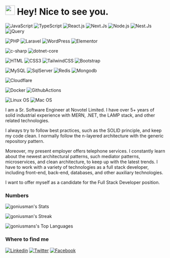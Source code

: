 <h1><img src="https://emojis.slackmojis.com/emojis/images/1531849430/4246/blob-sunglasses.gif?1531849430" width="30"/> Hey! Nice to see you.</h1>


![JavaScript](https://img.shields.io/badge/JavaScript-F7DF1E?style=flat-square&logo=javascript&logoColor=black)
![TypeScript](https://img.shields.io/badge/TypeScript-007ACC?style=flat-square&logo=typescript&logoColor=white)
![React.js](https://img.shields.io/badge/React.js-0081CB?style=flat-square&logo=react&logoColor=61DAFB)
![Next.Js](https://img.shields.io/badge/next.js-F7DF1E?style=flat-square&logo=next&logoColor=black)
![Node.js](https://img.shields.io/badge/Node.js-43853D?style=flat-square&logo=node.js&logoColor=white)
![Nest.Js](https://img.shields.io/badge/nest.js-F7DF1E?style=flat-square&logo=nest&logoColor=black)
![jQuery](https://img.shields.io/badge/jQuery-0769AD?style=flat-square&logo=jquery&logoColor=white)

![PHP](https://img.shields.io/badge/PHP-777BB4?style=flat-square&logo=php&logoColor=white)
![Laravel](https://img.shields.io/badge/Laravel-FF2D20?style=flat-square&logo=laravel&logoColor=white)
![WordPress](https://img.shields.io/badge/Wordpress-21759B?style=flat-square&logo=wordpress&logoColor=white)
![Elementor](https://img.shields.io/badge/Elementor-9146FF?style=flat-square&logo=elementor&logoColor=white)

![c-sharp](https://img.shields.io/badge/c-sharp-0769AD?style=flat-square&logo=c-sharp&logoColor=white)
![dotnet-core](https://img.shields.io/badge/dotnet-core-F7DF1E?style=flat-square&logo=dotnet&logoColor=black)

![HTML](https://img.shields.io/badge/HTML5-E34F26?style=flat-square&logo=html5&logoColor=white)
![CSS3](https://img.shields.io/badge/CSS3-1572B6?style=flat-square&logo=css3&logoColor=white)
![TailwindCSS](https://img.shields.io/badge/Tailwind_CSS-38B2AC?style=flat-square&logo=tailwind-css&logoColor=white)
![Bootstrap](https://img.shields.io/badge/Bootstrap-563D7C?style=flat-square&logo=bootstrap&logoColor=white)

![MySQL](https://img.shields.io/badge/MySQL-005C84?style=flat-square&logo=mysql&logoColor=white)
![SqlServer](https://img.shields.io/badge/sql-server-F7DF1E?style=flat-square&logo=sql-server&logoColor=green)
![Redis](https://img.shields.io/badge/redis-%23DD0031.svg?&style=flat-square&logo=redis&logoColor=white)
![Mongodb](https://img.shields.io/badge/mongodb-F7DF1E?style=flat-square&logo=mongodb&logoColor=green)

![Cloudflare](https://img.shields.io/badge/Cloudflare-F38020?style=flat-square&logo=Cloudflare&logoColor=white)

![Docker](https://img.shields.io/badge/Docker-0CC1F3?style=flat-square&logo=docker&logoColor=white)
![GithubActions](https://img.shields.io/badge/GitHub%20Actions-F7DF1E?style=flat-square&logo=GitHub%20Actions&logoColor=green)

![Linux OS](https://img.shields.io/badge/linuxos-000000?style=flat-square&logo=apple&logoColor=white)
![Mac OS](https://img.shields.io/badge/macOS-000000?style=flat-square&logo=apple&logoColor=white)


I am a Sr. Software Engineer at Novotel Limited. I have over 5+ years of solid industrial experience with MERN, .NET, the LAMP stack, and other related technologies.

I always try to follow best practices, such as the SOLID principle, and keep my code clean. I normally follow the n-layered architecture with the generic repository pattern.

Moreover, my present employer offers telephone services.  I constantly learn about the newest architectural patterns, such mediator patterns, microservices, and clean architecture, to keep up with the latest trends. I have to work with a variety of technologies as a full stack developer, including front-end, back-end, databases, and other auxiliary technologies.

I want to offer myself as a candidate for the Full Stack Developer position.

### Numbers
![goniusman's Stats](https://github-readme-stats.vercel.app/api?username=goniusman&theme=darcula&show_icons=true&hide_border=true&count_private=true)

![goniusman's Streak](https://github-readme-streak-stats.herokuapp.com/?user=goniusman&theme=darcula&hide_border=true)

![goniusmans's Top Languages](https://github-readme-stats.vercel.app/api/top-langs/?username=goniusman&theme=darcula&show_icons=true&hide_border=true&layout=compact)


### Where to find me

[![Linkedin](https://img.shields.io/badge/LinkedIn-0077B5?style=flat-square&logo=linkedin&logoColor=white)](https://www.linkedin.com/in/osmangonitd/) 
[![Twitter](https://img.shields.io/badge/Twitter-1DA1F2?style=flat-square&logo=twitter&logoColor=white)](https://twitter.com/osmangonitd)
[![Facebook](https://img.shields.io/badge/Facebook-1877F2?style=flat-square&logo=facebook&logoColor=white)](https://facebook.com/osmangonitd)
